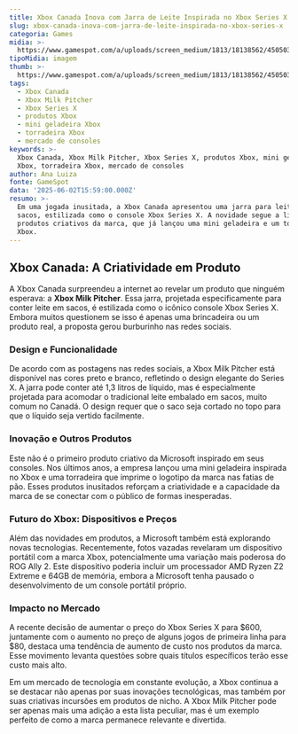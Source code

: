 ```yaml
---
title: Xbox Canada Inova com Jarra de Leite Inspirada no Xbox Series X
slug: xbox-canada-inova-com-jarra-de-leite-inspirada-no-xbox-series-x
categoria: Games
midia: >-
  https://www.gamespot.com/a/uploads/screen_medium/1813/18138562/4505030-xboxmilk.jpg
tipoMidia: imagem
thumb: >-
  https://www.gamespot.com/a/uploads/screen_medium/1813/18138562/4505030-xboxmilk.jpg
tags:
  - Xbox Canada
  - Xbox Milk Pitcher
  - Xbox Series X
  - produtos Xbox
  - mini geladeira Xbox
  - torradeira Xbox
  - mercado de consoles
keywords: >-
  Xbox Canada, Xbox Milk Pitcher, Xbox Series X, produtos Xbox, mini geladeira
  Xbox, torradeira Xbox, mercado de consoles
author: Ana Luiza
fonte: GameSpot
data: '2025-06-02T15:59:00.000Z'
resumo: >-
  Em uma jogada inusitada, a Xbox Canada apresentou uma jarra para leite em
  sacos, estilizada como o console Xbox Series X. A novidade segue a linha de
  produtos criativos da marca, que já lançou uma mini geladeira e um torradeira
  Xbox.
---
```

## Xbox Canada: A Criatividade em Produto

A Xbox Canada surpreendeu a internet ao revelar um produto que ninguém esperava: a **Xbox Milk Pitcher**. Essa jarra, projetada especificamente para conter leite em sacos, é estilizada como o icônico console Xbox Series X. Embora muitos questionem se isso é apenas uma brincadeira ou um produto real, a proposta gerou burburinho nas redes sociais.

### Design e Funcionalidade

De acordo com as postagens nas redes sociais, a Xbox Milk Pitcher está disponível nas cores preto e branco, refletindo o design elegante do Series X. A jarra pode conter até 1,3 litros de líquido, mas é especialmente projetada para acomodar o tradicional leite embalado em sacos, muito comum no Canadá. O design requer que o saco seja cortado no topo para que o líquido seja vertido facilmente.

### Inovação e Outros Produtos

Este não é o primeiro produto criativo da Microsoft inspirado em seus consoles. Nos últimos anos, a empresa lançou uma mini geladeira inspirada no Xbox e uma torradeira que imprime o logotipo da marca nas fatias de pão. Esses produtos inusitados reforçam a criatividade e a capacidade da marca de se conectar com o público de formas inesperadas.

### Futuro do Xbox: Dispositivos e Preços

Além das novidades em produtos, a Microsoft também está explorando novas tecnologias. Recentemente, fotos vazadas revelaram um dispositivo portátil com a marca Xbox, potencialmente uma variação mais poderosa do ROG Ally 2. Este dispositivo poderia incluir um processador AMD Ryzen Z2 Extreme e 64GB de memória, embora a Microsoft tenha pausado o desenvolvimento de um console portátil próprio.

### Impacto no Mercado

A recente decisão de aumentar o preço do Xbox Series X para $600, juntamente com o aumento no preço de alguns jogos de primeira linha para $80, destaca uma tendência de aumento de custo nos produtos da marca. Esse movimento levanta questões sobre quais títulos específicos terão esse custo mais alto.

Em um mercado de tecnologia em constante evolução, a Xbox continua a se destacar não apenas por suas inovações tecnológicas, mas também por suas criativas incursões em produtos de nicho. A Xbox Milk Pitcher pode ser apenas mais uma adição a esta lista peculiar, mas é um exemplo perfeito de como a marca permanece relevante e divertida.

